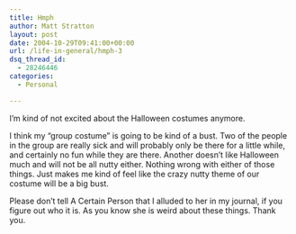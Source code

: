 ```yaml
---
title: Hmph
author: Matt Stratton
layout: post
date: 2004-10-29T09:41:00+00:00
url: /life-in-general/hmph-3
dsq_thread_id:
  - 28246446
categories:
  - Personal

---
```

I&#8217;m kind of not excited about the Halloween costumes anymore.

I think my &#8220;group costume&#8221; is going to be kind of a bust. Two of the people in the group are really sick and will probably only be there for a little while, and certainly no fun while they are there. Another doesn&#8217;t like Halloween much and will not be all nutty either. Nothing wrong with either of those things. Just makes me kind of feel like the crazy nutty theme of our costume will be a big bust.

Please don&#8217;t tell A Certain Person that I alluded to her in my journal, if you figure out who it is. As you know she is weird about these things. Thank you.